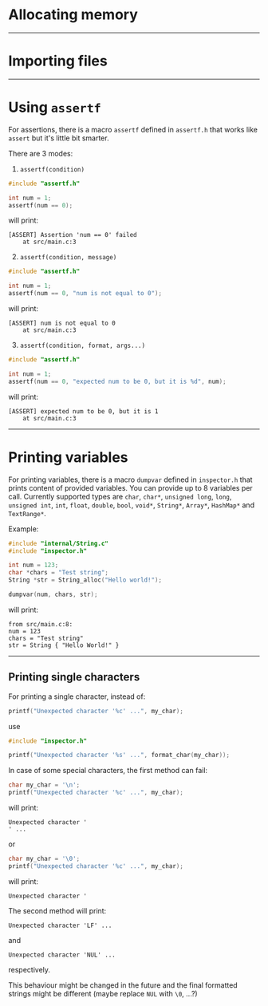 # Allocating memory


---


# Importing files


---


# Using `assertf`

For assertions, there is a macro `assertf` defined in `assertf.h` that works like `assert` but it's little bit smarter.

There are 3 modes:

1. `assertf(condition)`
```c
#include "assertf.h"

int num = 1;
assertf(num == 0);
```
will print:
```
[ASSERT] Assertion 'num == 0' failed
    at src/main.c:3
```

2. `assertf(condition, message)`
```c
#include "assertf.h"

int num = 1;
assertf(num == 0, "num is not equal to 0");
```
will print:
```
[ASSERT] num is not equal to 0
    at src/main.c:3
```

3. `assertf(condition, format, args...)`
```c
#include "assertf.h"

int num = 1;
assertf(num == 0, "expected num to be 0, but it is %d", num);
```
will print:
```
[ASSERT] expected num to be 0, but it is 1
    at src/main.c:3
```


---


# Printing variables

For printing variables, there is a macro `dumpvar` defined in `inspector.h` that prints content of provided variables. You can provide up to 8 variables per call. Currently supported types are `char`, `char*`, `unsigned long`, `long`, `unsigned int`, `int`, `float`, `double`, `bool`, `void*`, `String*`, `Array*`, `HashMap*` and `TextRange*`.

Example:
```c
#include "internal/String.c"
#include "inspector.h"

int num = 123;
char *chars = "Test string";
String *str = String_alloc("Hello world!");

dumpvar(num, chars, str);
```
will print:
```
from src/main.c:8:
num = 123
chars = "Test string"
str = String { "Hello World!" }
```


---


## Printing single characters

For printing a single character, instead of:
```c
printf("Unexpected character '%c' ...", my_char);
```

use

```c
#include "inspector.h"

printf("Unexpected character '%s' ...", format_char(my_char));
```

In case of some special characters, the first method can fail:

```c
char my_char = '\n';
printf("Unexpected character '%c' ...", my_char);
```

will print:

```
Unexpected character '
' ...
```

or

```c
char my_char = '\0';
printf("Unexpected character '%c' ...", my_char);
```

will print:

```
Unexpected character '
```

The second method will print:

```
Unexpected character 'LF' ...
```

and

```
Unexpected character 'NUL' ...
```

respectively.

This behaviour might be changed in the future and the final formatted strings might be different (maybe replace `NUL` with `\0`, ...?)

